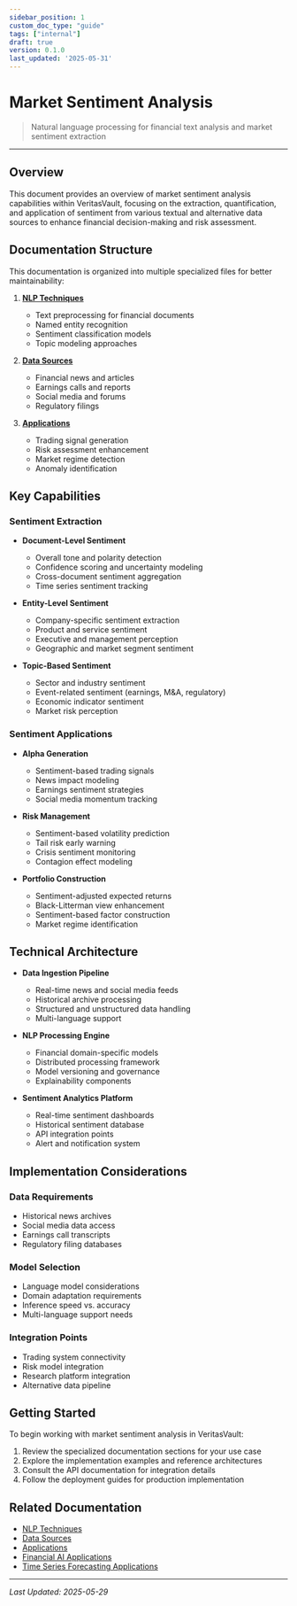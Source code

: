 ```yaml
---
sidebar_position: 1
custom_doc_type: "guide"
tags: ["internal"]
draft: true
version: 0.1.0
last_updated: '2025-05-31'
---
```


# Market Sentiment Analysis

> Natural language processing for financial text analysis and market sentiment extraction

---

## Overview

This document provides an overview of market sentiment analysis capabilities within VeritasVault, focusing on the extraction, quantification, and application of sentiment from various textual and alternative data sources to enhance financial decision-making and risk assessment.

## Documentation Structure

This documentation is organized into multiple specialized files for better maintainability:

1. **[NLP Techniques](./market-sentiment-nlp.md)**
   - Text preprocessing for financial documents
   - Named entity recognition
   - Sentiment classification models
   - Topic modeling approaches

2. **[Data Sources](./market-sentiment-sources.md)**
   - Financial news and articles
   - Earnings calls and reports
   - Social media and forums
   - Regulatory filings

3. **[Applications](./market-sentiment-applications.md)**
   - Trading signal generation
   - Risk assessment enhancement
   - Market regime detection
   - Anomaly identification

## Key Capabilities

### Sentiment Extraction

* **Document-Level Sentiment**
  * Overall tone and polarity detection
  * Confidence scoring and uncertainty modeling
  * Cross-document sentiment aggregation
  * Time series sentiment tracking

* **Entity-Level Sentiment**
  * Company-specific sentiment extraction
  * Product and service sentiment
  * Executive and management perception
  * Geographic and market segment sentiment

* **Topic-Based Sentiment**
  * Sector and industry sentiment
  * Event-related sentiment (earnings, M&A, regulatory)
  * Economic indicator sentiment
  * Market risk perception

### Sentiment Applications

* **Alpha Generation**
  * Sentiment-based trading signals
  * News impact modeling
  * Earnings sentiment strategies
  * Social media momentum tracking

* **Risk Management**
  * Sentiment-based volatility prediction
  * Tail risk early warning
  * Crisis sentiment monitoring
  * Contagion effect modeling

* **Portfolio Construction**
  * Sentiment-adjusted expected returns
  * Black-Litterman view enhancement
  * Sentiment-based factor construction
  * Market regime identification

## Technical Architecture

* **Data Ingestion Pipeline**
  * Real-time news and social media feeds
  * Historical archive processing
  * Structured and unstructured data handling
  * Multi-language support

* **NLP Processing Engine**
  * Financial domain-specific models
  * Distributed processing framework
  * Model versioning and governance
  * Explainability components

* **Sentiment Analytics Platform**
  * Real-time sentiment dashboards
  * Historical sentiment database
  * API integration points
  * Alert and notification system

## Implementation Considerations

### Data Requirements

* Historical news archives
* Social media data access
* Earnings call transcripts
* Regulatory filing databases

### Model Selection

* Language model considerations
* Domain adaptation requirements
* Inference speed vs. accuracy
* Multi-language support needs

### Integration Points

* Trading system connectivity
* Risk model integration
* Research platform integration
* Alternative data pipeline

## Getting Started

To begin working with market sentiment analysis in VeritasVault:

1. Review the specialized documentation sections for your use case
2. Explore the implementation examples and reference architectures
3. Consult the API documentation for integration details
4. Follow the deployment guides for production implementation

## Related Documentation

* [NLP Techniques](./market-sentiment-nlp.md)
* [Data Sources](./market-sentiment-sources.md)
* [Applications](./market-sentiment-applications.md)
* [Financial AI Applications](../financial-ai-applications.md)
* [Time Series Forecasting Applications](./time-series-forecasting-applications.md)

---

*Last Updated: 2025-05-29*